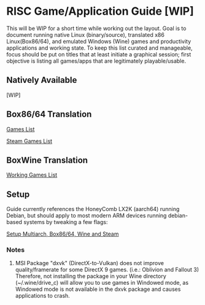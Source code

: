 # RISC Game/Application Guide [WIP]

This will be WIP for a short time while working out the layout. Goal is to document running native Linux (binary/source), translated x86 Linux(Box86/64), and emulated Windows (Wine) games and productivity applications and working state. To keep this list curated and manageable, focus should be put on titles that at least initiate a graphical session; first objective is listing all games/apps that are legitimately playable/usable.

## Natively Available

[WIP]

## Box86/64 Translation

[Games List](Box86)

[Steam Games List](Box86Steam)

## BoxWine Translation

[Working Games List](BoxWine)

## Setup

Guide currently references the HoneyComb LX2K (aarch64) running Debian, but should apply to most modern ARM devices running debian-based systems by tweaking a few flags:

[Setup Multiarch, Box86/64, Wine and Steam](https://github.com/Wooty-B/LX2K_Guide/blob/main/Setup-Armhf-Chroot.md)

### Notes

1. MSI Package "dxvk" (DirectX-to-Vulkan) does not improve quality/framerate for some DirectX 9 games. (i.e.: Oblivion and Fallout 3) Therefore, not installing the package in your Wine directory (~/.wine/drive_c) will allow you to use games in Windowed mode, as Windowed mode is not available in the dxvk package and causes applications to crash.
